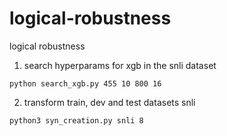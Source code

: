 # logical-robustness
logical robustness

1) search hyperparams for xgb in the snli dataset

`python search_xgb.py 455 10 800 16`

2) transform train, dev and test datasets snli

`python3 syn_creation.py snli 8`
